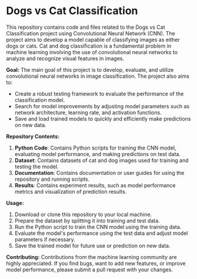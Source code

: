 # **Dogs vs Cat Classification**

This repository contains code and files related to the Dogs vs Cat Classification project using Convolutional Neural Network (CNN). The project aims to develop a model capable of classifying images as either dogs or cats. Cat and dog classification is a fundamental problem in machine learning involving the use of convolutional neural networks to analyze and recognize visual features in images.

**Goal:**
The main goal of this project is to develop, evaluate, and utilize convolutional neural networks in image classification. The project also aims to:
- Create a robust testing framework to evaluate the performance of the classification model.
- Search for model improvements by adjusting model parameters such as network architecture, learning rate, and activation functions.
- Save and load trained models to quickly and efficiently make predictions on new data.

**Repository Contents:**
1. **Python Code**: Contains Python scripts for training the CNN model, evaluating model performance, and making predictions on test data.
2. **Dataset**: Contains datasets of cat and dog images used for training and testing the model.
3. **Documentation**: Contains documentation or user guides for using the repository and running scripts.
4. **Results**: Contains experiment results, such as model performance metrics and visualization of prediction results.

**Usage:**
1. Download or clone this repository to your local machine.
2. Prepare the dataset by splitting it into training and test data.
3. Run the Python script to train the CNN model using the training data.
4. Evaluate the model's performance using the test data and adjust model parameters if necessary.
5. Save the trained model for future use or prediction on new data.

**Contributing:**
Contributions from the machine learning community are highly appreciated. If you find bugs, want to add new features, or improve model performance, please submit a pull request with your changes.
